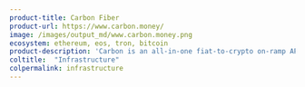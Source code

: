 ```yaml
---
product-title: Carbon Fiber
product-url: https://www.carbon.money/
image: /images/output_md/www.carbon.money.png
ecosystem: ethereum, eos, tron, bitcoin
product-description: 'Carbon is an all-in-one fiat-to-crypto on-ramp API to help you retain new customers effortlessly, so you can focus on building. [Carbon Fiber: Stripe for Crypto. Interview with Nick Pai, Lead Software Engineer at Carbon](/carbon-fiber).'
coltitle:  "Infrastructure"
colpermalink: infrastructure
---
```

